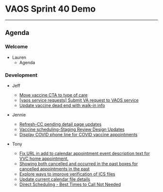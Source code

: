 # VAOS Sprint 40 Demo
---
## Agenda

### Welcome

- Lauren 
  - Agenda

### Development

- Jeff
  - [Move vaccine CTA to type of care](https://github.com/department-of-veterans-affairs/va.gov-team/issues/25375)
  - [[vaos service requests] Submit VA request to VAOS service](https://github.com/department-of-veterans-affairs/va.gov-team/issues/24571)
  - [Update vaccine dead end with walk-in info](https://github.com/department-of-veterans-affairs/va.gov-team/issues/25388)

- Jennie
  - [Refresh-CC pending detail page updates](https://github.com/department-of-veterans-affairs/va.gov-team/issues/24753)
  - [Vaccine scheduling-Staging Review Design Updates](https://github.com/department-of-veterans-affairs/va.gov-team/issues/25478)
  - [Display COVID phone line for COVID vaccine appointments](https://github.com/department-of-veterans-affairs/vets-website/pull/17434)

- Tony
  - [Fix URL in add to calendar appointment event description text for VVC home appointment.](https://github.com/department-of-veterans-affairs/va.gov-team/issues/25377)
  - [Showing both cancelled and occurred in the past boxes for cancelled appointments in the past](https://github.com/department-of-veterans-affairs/va.gov-team/issues/25244)
  - [Explore ways to improve verification of ICS files](https://github.com/department-of-veterans-affairs/va.gov-team/issues/24657)
  - [Update current calendar file details](https://github.com/department-of-veterans-affairs/va.gov-team/issues/23606)
  - [Direct Scheduling - Best Times to Call Not Needed](https://github.com/department-of-veterans-affairs/va.gov-team/issues/17616)
  
